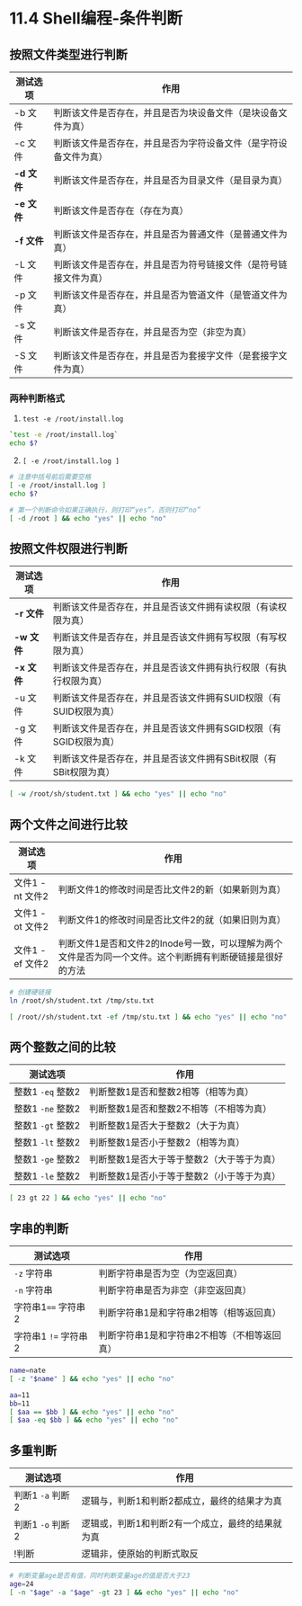 # 11.4 Shell编程-条件判断

## 按照文件类型进行判断
| 测试选项 | 作用 |
| ---- | ---- |
| -b 文件 | 判断该文件是否存在，并且是否为块设备文件（是块设备文件为真） |
| -c 文件 | 判断该文件是否存在，并且是否为字符设备文件（是字符设备文件为真） |
| **-d 文件** | 判断该文件是否存在，并且是否为目录文件（是目录为真） |
| **-e 文件** | 判断该文件是否存在（存在为真） |
| **-f 文件** | 判断该文件是否存在，并且是否为普通文件（是普通文件为真） |
| -L 文件 | 判断该文件是否存在，并且是否为符号链接文件（是符号链接文件为真） |
| -p 文件 | 判断该文件是否存在，并且是否为管道文件（是管道文件为真） |
| -s 文件 | 判断该文件是否存在，并且是否为空（非空为真） |
| -S 文件 | 判断该文件是否存在，并且是否为套接字文件（是套接字文件为真） |

### 两种判断格式
1. `test -e /root/install.log`
```bash
`test -e /root/install.log`
echo $?
```

2. `[ -e /root/install.log ]`
```bash
# 注意中括号前后需要空格
[ -e /root/install.log ]
echo $?

# 第一个判断命令如果正确执行，则打印“yes”，否则打印“no”
[ -d /root ] && echo "yes" || echo "no"
```

## 按照文件权限进行判断
| 测试选项 | 作用 |
| ---- | ---- |
| **-r 文件** | 判断该文件是否存在，并且是否该文件拥有读权限（有读权限为真）|
| **-w 文件** | 判断该文件是否存在，并且是否该文件拥有写权限（有写权限为真）|
| **-x 文件** | 判断该文件是否存在，并且是否该文件拥有执行权限（有执行权限为真）|
| -u 文件 | 判断该文件是否存在，并且是否该文件拥有SUID权限（有SUID权限为真）|
| -g 文件 | 判断该文件是否存在，并且是否该文件拥有SGID权限（有SGID权限为真）|
| -k 文件 | 判断该文件是否存在，并且是否该文件拥有SBit权限（有SBit权限为真）|

```bash
[ -w /root/sh/student.txt ] && echo "yes" || echo "no"
```

## 两个文件之间进行比较
| 测试选项 | 作用 |
| ---- | ---- |
| 文件1 -nt 文件2 | 判断文件1的修改时间是否比文件2的新（如果新则为真） |
| 文件1 -ot 文件2 | 判断文件1的修改时间是否比文件2的就（如果旧则为真） |
| 文件1 -ef 文件2 | 判断文件1是否和文件2的Inode号一致，可以理解为两个文件是否为同一个文件。这个判断拥有判断硬链接是很好的方法 |

```bash
# 创建硬链接
ln /root/sh/student.txt /tmp/stu.txt

[ /root//sh/student.txt -ef /tmp/stu.txt ] && echo "yes" || echo "no"
```

## 两个整数之间的比较
| 测试选项 | 作用 |
| ---- | ---- |
| 整数1 `-eq` 整数2 | 判断整数1是否和整数2相等（相等为真）|
| 整数1 `-ne` 整数2 | 判断整数1是否和整数2不相等（不相等为真）|
| 整数1 `-gt` 整数2 | 判断整数1是否大于整数2（大于为真）|
| 整数1 `-lt` 整数2 | 判断整数1是否小于整数2（相等为真）|
| 整数1 `-ge` 整数2 | 判断整数1是否大于等于整数2（大于等于为真）|
| 整数1 `-le` 整数2 | 判断整数1是否小于等于整数2（小于等于为真）|

```bash
[ 23 gt 22 ] && echo "yes" || echo "no"
```

## 字串的判断
| 测试选项 | 作用 |
| ---- | ---- |
| `-z` 字符串 | 判断字符串是否为空（为空返回真）|
| `-n` 字符串 | 判断字符串是否为非空（非空返回真）|
| 字符串1`==` 字符串2 | 判断字符串1是和字符串2相等（相等返回真）|
| 字符串1 `!=` 字符串2 | 判断字符串1是和字符串2不相等（不相等返回真）|

```bash
name=nate
[ -z "$name" ] && echo "yes" || echo "no"

aa=11
bb=11
[ $aa == $bb ] && echo "yes" || echo "no"
[ $aa -eq $bb ] && echo "yes" || echo "no"
```

## 多重判断
| 测试选项 | 作用 |
| ---- | ---- |
| 判断1 `-a` 判断2 | 逻辑与，判断1和判断2都成立，最终的结果才为真 |
| 判断1 `-o` 判断2 | 逻辑或，判断1和判断2有一个成立，最终的结果就为真 |
| !判断 | 逻辑非，使原始的判断式取反 |

```bash
# 判断变量age是否有值，同时判断变量age的值是否大于23
age=24
[ -n "$age" -a "$age" -gt 23 ] && echo "yes" || echo "no"
```
